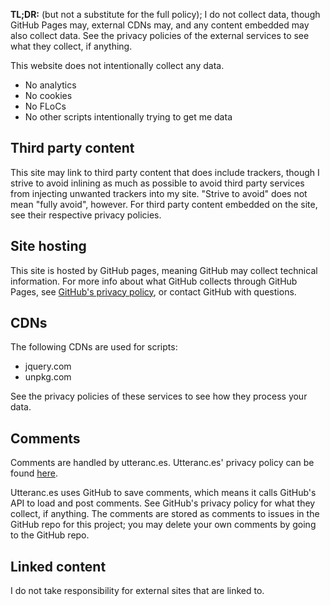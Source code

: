 ---
---

**TL;DR:** (but not a substitute for the full policy); I do not collect data, though GitHub Pages may, external CDNs may, and any content embedded may also collect data. See the privacy policies of the external services to see what they collect, if anything.

This website does not intentionally collect any data.

* No analytics
* No cookies
* No FLoCs
* No other scripts intentionally trying to get me data

## Third party content

This site may link to third party content that does include trackers, though I strive to avoid inlining as much as possible to avoid third party services from injecting unwanted trackers into my site. "Strive to avoid" does not mean "fully avoid", however. For third party content embedded on the site, see their respective privacy policies.

## Site hosting

This site is hosted by GitHub pages, meaning GitHub may collect technical information. For more info about what GitHub collects through GitHub Pages, see [GitHub's privacy policy](https://docs.github.com/en/site-policy/privacy-policies/github-privacy-statement), or contact GitHub with questions.

## CDNs

The following CDNs are used for scripts:

* jquery.com
* unpkg.com

See the privacy policies of these services to see how they process your data.

## Comments

Comments are handled by utteranc.es. Utteranc.es' privacy policy can be found [here](https://github.com/utterance/utterances/blob/master/PRIVACY-POLICY.md).

Utteranc.es uses GitHub to save comments, which means it calls GitHub's API to load and post comments. See GitHub's privacy policy for what they collect, if anything. The comments are stored as comments to issues in the GitHub repo for this project; you may delete your own comments by going to the GitHub repo.

## Linked content

I do not take responsibility for external sites that are linked to.
